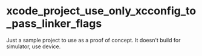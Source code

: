 # xcode_project_use_only_xcconfig_to_pass_linker_flags

Just a sample project to use as a proof of concept. It doesn't build for simulator, use device.
